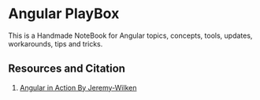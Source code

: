 # Angular PlayBox

This is a Handmade NoteBook for Angular topics, concepts, tools, updates, workarounds, tips and tricks. 

## Resources and Citation
1. [Angular in Action By Jeremy-Wilken ](https://www.amazon.com/Angular-Action-Jeremy-Wilken/dp/1617293318)